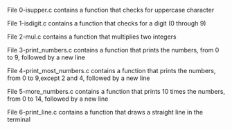 File 0-isupper.c contains a function that checks for uppercase character

File 1-isdigit.c contains a function that checks for a digit (0 through 9)

File 2-mul.c contains a function that multiplies two integers

File 3-print_numbers.c contains a function that prints the numbers, from 0 to 9, followed by a new line

File 4-print_most_numbers.c contains a function that prints the numbers, from 0 to 9,except 2 and 4, followed by a new line

File 5-more_numbers.c contains a function that prints 10 times the numbers, from 0 to 14, followed by a new line

File 6-print_line.c contains a function that draws a straight line in the terminal


